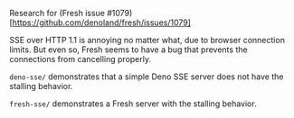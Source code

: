 Research for (Fresh issue #1079)[https://github.com/denoland/fresh/issues/1079]

SSE over HTTP 1.1 is annoying no matter what, due to browser connection limits. But even so, Fresh seems to have a bug that prevents the connections from cancelling properly.

`deno-sse/` demonstrates that a simple Deno SSE server does not have the stalling behavior.

`fresh-sse/` demonstrates a Fresh server with the stalling behavior.
